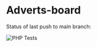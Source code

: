 # Adverts-board

Status of last push to main branch:<br>

![PHP Tests](https://github.com/Kepler-62b/adverts-board/actions/workflows/deploying.yml/badge.svg)

